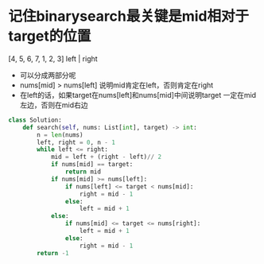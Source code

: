 
# 记住binarysearch最关键是mid相对于target的位置
[4, 5, 6, 7, 1, 2, 3]
      left  | right
- 可以分成两部分呢
- nums[mid] > nums[left] 说明mid肯定在left，否则肯定在right
- 在left的话，如果target在nums[left]和nums[mid]中间说明target 一定在mid左边，否则在mid右边
```python
class Solution:
    def search(self, nums: List[int], target) -> int:
        n = len(nums)
        left, right = 0, n - 1
        while left <= right:
            mid = left + (right - left)// 2
            if nums[mid] == target:
                return mid
            if nums[mid] >= nums[left]:
                if nums[left] <= target < nums[mid]:
                    right = mid - 1
                else:
                    left = mid + 1
            else:
                if nums[mid] <= target <= nums[right]:
                    left = mid + 1
                else:
                    right = mid - 1
        return -1   

```